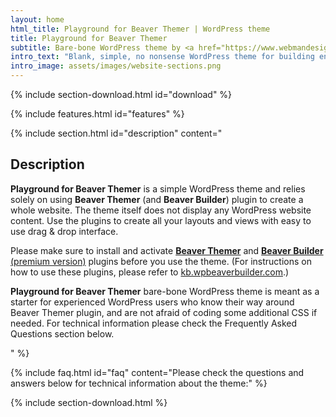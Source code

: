 ```yaml
---
layout: home
html_title: Playground for Beaver Themer | WordPress theme
title: Playground for Beaver Themer
subtitle: Bare-bone WordPress theme by <a href="https://www.webmandesign.eu?utm_source=pfbt-github">WebMan Design</a>
intro_text: "Blank, simple, no nonsense WordPress theme for building entire website with **Beaver Themer** plugin. The theme is suitable for experienced users mostly, just like Beaver Themer is."
intro_image: assets/images/website-sections.png
---
```


{% include section-download.html id="download" %}

{% include features.html id="features" %}

{% include section.html id="description" content="

## Description

**Playground for Beaver Themer** is a simple WordPress theme and relies solely on using **Beaver Themer** (and **Beaver Builder**) plugin to create a whole website. The theme itself does not display any WordPress website content. Use the plugins to create all your layouts and views with easy to use drag & drop interface.

Please make sure to install and activate [**Beaver Themer**](https://www.wpbeaverbuilder.com/beaver-themer/?fla=67) and [**Beaver Builder** (premium version)](https://www.wpbeaverbuilder.com/pricing/?fla=67) plugins before you use the theme. (For instructions on how to use these plugins, please refer to [kb.wpbeaverbuilder.com](https://kb.wpbeaverbuilder.com/?fla=67).)

**Playground for Beaver Themer** bare-bone WordPress theme is meant as a starter for experienced WordPress users who know their way around Beaver Themer plugin, and are not afraid of coding some additional CSS if needed. For technical information please check the Frequently Asked Questions section below.

" %}

{% include faq.html id="faq" content="Please check the questions and answers below for technical information about the theme:" %}

{% include section-download.html %}

